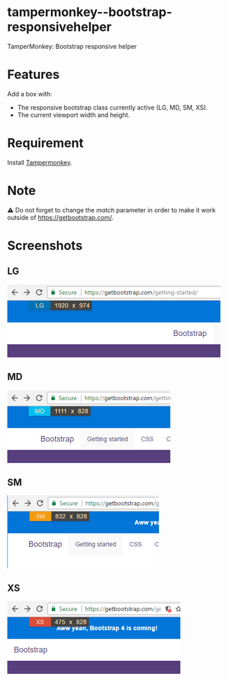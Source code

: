 # tampermonkey--bootstrap-responsivehelper
TamperMonkey: Bootstrap responsive helper

# Features
Add a box with:
* The responsive bootstrap class currently active (LG, MD, SM, XS).
* The current viewport width and height.

# Requirement
Install [Tampermonkey](http://tampermonkey.net/).

# Note
:warning: Do not forget to change the *match* parameter in order to make it work outside of https://getbootstrap.com/.

# Screenshots

## LG
![LG](https://raw.githubusercontent.com/KevinBon/tampermonkey--bootstrap-responsivehelper/master/screenshots/lg.png)

## MD
![MD](https://raw.githubusercontent.com/KevinBon/tampermonkey--bootstrap-responsivehelper/master/screenshots/md.png)

## SM
![SM](https://raw.githubusercontent.com/KevinBon/tampermonkey--bootstrap-responsivehelper/master/screenshots/sm.png)

## XS
![XS](https://raw.githubusercontent.com/KevinBon/tampermonkey--bootstrap-responsivehelper/master/screenshots/xs.png)

